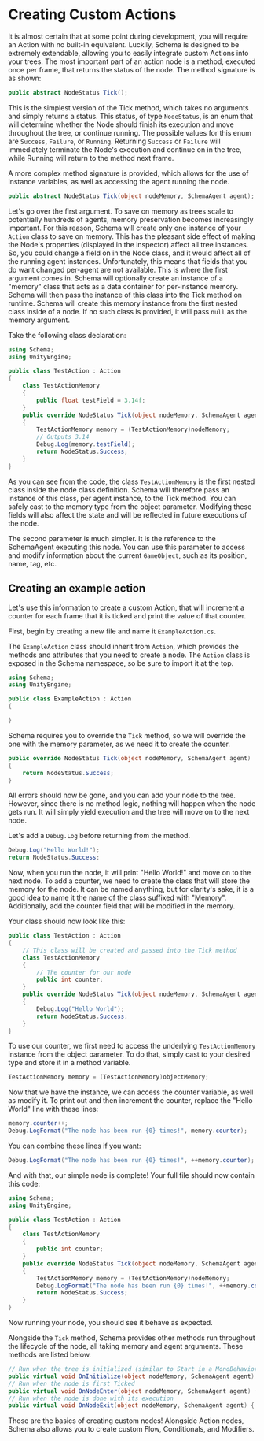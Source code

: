 # Creating Custom Actions

It is almost certain that at some point during development, you will require an Action with no built-in equivalent. Luckily, Schema is designed to be extremely extendable, allowing you to easily integrate custom Actions into your trees. The most important part of an action node is a method, executed once per frame, that returns the status of the node. The method signature is as shown:

```csharp
public abstract NodeStatus Tick();
```

This is the simplest version of the Tick method, which takes no arguments and simply returns a status. This status, of type `NodeStatus`, is an enum that will determine whether the Node should finish its execution and move throughout the tree, or continue running. The possible values for this enum are `Success`, `Failure`, or `Running`. Returning `Success` or `Failure` will immediately terminate the Node's execution and continue on in the tree, while Running will return to the method next frame.

A more complex method signature is provided, which allows for the use of instance variables, as well as accessing the agent running the node.

```csharp
public abstract NodeStatus Tick(object nodeMemory, SchemaAgent agent);
```

Let's go over the first argument. To save on memory as trees scale to potentially hundreds of agents, memory preservation becomes increasingly important. For this reason, Schema will create only one instance of your `Action` class to save on memory. This has the pleasant side effect of making the Node's properties (displayed in the inspector) affect all tree instances. So, you could change a field on in the Node class, and it would affect all of the running agent instances. Unfortunately, this means that fields that you do want changed per-agent are not available. This is where the first argument comes in. Schema will optionally create an instance of a "memory" class that acts as a data container for per-instance memory. Schema will then pass the instance of this class into the Tick method on runtime. Schema will create this memory instance from the first nested class inside of a node. If no such class is provided, it will pass `null` as the memory argument.

Take the following class declaration:

```csharp
using Schema;
using UnityEngine;

public class TestAction : Action
{
    class TestActionMemory
    {
        public float testField = 3.14f;
    }
    public override NodeStatus Tick(object nodeMemory, SchemaAgent agent)
    {
        TestActionMemory memory = (TestActionMemory)nodeMemory;
        // Outputs 3.14
        Debug.Log(memory.testField);
        return NodeStatus.Success;
    }
}
```

As you can see from the code, the class `TestActionMemory` is the first nested class inside the node class definition. Schema will therefore pass an instance of this class, per agent instance, to the Tick method. You can safely cast to the memory type from the object parameter. Modifying these fields will also affect the state and will be reflected in future executions of the node.

The second parameter is much simpler. It is the reference to the SchemaAgent executing this node. You can use this parameter to access and modify information about the current `GameObject`, such as its position, name, tag, etc.

## Creating an example action

Let's use this information to create a custom Action, that will increment a counter for each frame that it is ticked and print the value of that counter.

First, begin by creating a new file and name it `ExampleAction.cs`.

The `ExampleAction` class should inherit from `Action`, which provides the methods and attributes that you need to create a node. The `Action` class is exposed in the Schema namespace, so be sure to import it at the top.

```csharp
using Schema;
using UnityEngine;

public class ExampleAction : Action
{

}
```

Schema requires you to override the `Tick` method, so we will override the one with the memory parameter, as we need it to create the counter.

```csharp
public override NodeStatus Tick(object nodeMemory, SchemaAgent agent)
{
    return NodeStatus.Success;
}
```

All errors should now be gone, and you can add your node to the tree. However, since there is no method logic, nothing will happen when the node gets run. It will simply yield execution and the tree will move on to the next node.

Let's add a `Debug.Log` before returning from the method.

```csharp
Debug.Log("Hello World!");
return NodeStatus.Success;
```

Now, when you run the node, it will print "Hello World!" and move on to the next node. To add a counter, we need to create the class that will store the memory for the node. It can be named anything, but for clarity's sake, it is a good idea to name it the name of the class suffixed with "Memory". Additionally, add the counter field that will be modified in the memory.

Your class should now look like this:

```csharp
public class TestAction : Action
{
    // This class will be created and passed into the Tick method
    class TestActionMemory
    {
        // The counter for our node
        public int counter;
    }
    public override NodeStatus Tick(object nodeMemory, SchemaAgent agent)
    {
        Debug.Log("Hello World");
        return NodeStatus.Success;
    }
}
```

To use our counter, we first need to access the underlying `TestActionMemory` instance from the object parameter. To do that, simply cast to your desired type and store it in a method variable.

```csharp
TestActionMemory memory = (TestActionMemory)objectMemory;
```

Now that we have the instance, we can access the counter variable, as well as modify it. To print out and then increment the counter, replace the "Hello World" line with these lines:

```csharp
memory.counter++;
Debug.LogFormat("The node has been run {0} times!", memory.counter);
```

You can combine these lines if you want:

```csharp
Debug.LogFormat("The node has been run {0} times!", ++memory.counter);
```

And with that, our simple node is complete! Your full file should now contain this code:

```csharp
using Schema;
using UnityEngine;

public class TestAction : Action
{
    class TestActionMemory
    {
        public int counter;
    }
    public override NodeStatus Tick(object nodeMemory, SchemaAgent agent)
    {
        TestActionMemory memory = (TestActionMemory)nodeMemory;
        Debug.LogFormat("The node has been run {0} times!", ++memory.counter);
        return NodeStatus.Success;
    }
}
```

Now running your node, you should see it behave as expected.

Alongside the `Tick` method, Schema provides other methods run throughout the lifecycle of the node, all taking memory and agent arguments. These methods are listed below.

```csharp
// Run when the tree is initialized (similar to Start in a MonoBehavior)
public virtual void OnInitialize(object nodeMemory, SchemaAgent agent) { }
// Run when the node is first Ticked
public virtual void OnNodeEnter(object nodeMemory, SchemaAgent agent) { }
// Run when the node is done with its execution
public virtual void OnNodeExit(object nodeMemory, SchemaAgent agent) { }
```

Those are the basics of creating custom nodes! Alongside Action nodes, Schema also allows you to create custom Flow, Conditionals, and Modifiers.
